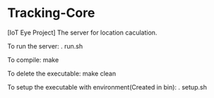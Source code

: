 # Tracking-Core
[IoT Eye Project] The server for location caculation.

To run the server:
  . run.sh

To compile:
  make
  
To delete the executable:
  make clean

To setup the executable with environment(Created in bin):
  . setup.sh

